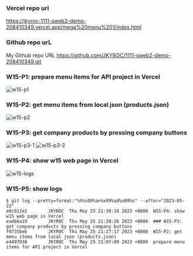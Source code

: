 ### Vercel repo url
https://jkyroc-1111-sweb2-demo-208410349.vercel.app/mega%20menu%201/index.html

### Github repo urL
My Github repo URL
https://github.com/JKYROC/1111-sweb2-demo-208410349.git

### W15-P1: prepare menu items for API project in Vercel
![w15-p1](https://skhsjlwrhersyemrmkib.supabase.co/storage/v1/object/public/javascript/demo-208410349/w15-store-project/w15-p1.png)

### W15-P2: get menu items from local json (products.json)
![w15-p2](https://skhsjlwrhersyemrmkib.supabase.co/storage/v1/object/public/javascript/demo-208410349/w15-store-project/w15-p2.png)

### W15-P3: get company products by pressing company buttons
![w15-p3-1](https://skhsjlwrhersyemrmkib.supabase.co/storage/v1/object/public/javascript/demo-208410349/w15-store-project/w15-p3-1.png)
![w15-p3-2](https://skhsjlwrhersyemrmkib.supabase.co/storage/v1/object/public/javascript/demo-208410349/w15-store-project/w15-p3-2.png)

### W15-P4: show w15 web page in Vercel
![w15-logs](https://skhsjlwrhersyemrmkib.supabase.co/storage/v1/object/public/javascript/demo-208410349/w15-store-project/w15-logs.png)

### W15-P5: show logs

```
$ git log --pretty=format:"%h%x09%an%x09%ad%x09%s" --after="2023-05-22"
e0c012e2        JKYROC  Thu May 25 21:30:10 2023 +0800  W15-P4: show w15 web page in Vercel
eadb6a19        JKYROC  Thu May 25 21:28:26 2023 +0800  ### W15-P3: get company products by pressing company buttons
f0735beb        JKYROC  Thu May 25 21:27:17 2023 +0800  W15-P2: get menu items from local json (products.json)
e4497938        JKYROC  Thu May 25 21:07:09 2023 +0800  prepare menu items for API project in Vercel

```
